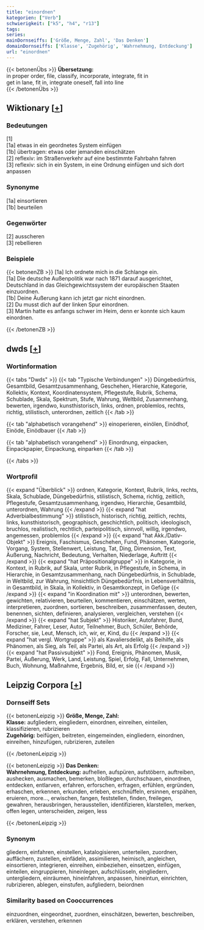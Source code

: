 ```yaml
---
title: "einordnen"
kategorien: ["Verb"]
schwierigkeit: ["k5", "h4", "r13"]
tags:
series:
mainDornseiffs: ['Größe, Menge, Zahl', 'Das Denken']
domainDornseiffs: ['Klasse', 'Zugehörig', 'Wahrnehmung, Entdeckung']
url: "einordnen"
---
```


{{< betonenÜbs >}}
**Übersetzung:**  
in proper order, file, classify, incorporate, integrate, fit in  
get in lane, fit in, integrate oneself, fall into line  
{{< /betonenÜbs >}}

## Wiktionary [[+](https://de.wiktionary.org/wiki/einordnen)]

### Bedeutungen
[1]  
[1a] etwas in ein geordnetes System einfügen  
[1b] übertragen: etwas oder jemanden einschätzen  
[2] reflexiv: im Straßenverkehr auf eine bestimmte Fahrbahn fahren  
[3] reflexiv: sich in ein System, in eine Ordnung einfügen und sich dort anpassen  

### Synonyme
[1a] einsortieren  
[1b] beurteilen  

### Gegenwörter
[2] ausscheren  
[3] rebellieren  

### Beispiele
{{< betonenZB >}}
[1a] Ich ordnete mich in die Schlange ein.  
[1a] Die deutsche Außenpolitik war nach 1871 darauf ausgerichtet, Deutschland in das Gleichgewichtssystem der europäischen Staaten einzuordnen.  
[1b] Deine Äußerung kann ich jetzt gar nicht einordnen.  
[2] Du musst dich auf der linken Spur einordnen.  
[3] Martin hatte es anfangs schwer im Heim, denn er konnte sich kaum einordnen.  

{{< /betonenZB >}}


## dwds [[+](https://www.dwds.de/wb/einordnen)]

### Wortinformation
{{< tabs "Dwds" >}}
{{< tab "Typische Verbindungen" >}}
Düngebedürfnis, Gesamtbild, Gesamtzusammenhang, Geschehen, Hierarchie, Kategorie, Kollektiv, Kontext, Koordinatensystem, Pflegestufe, Rubrik, Schema, Schublade, Skala, Spektrum, Stufe, Wahrung, Weltbild, Zusammenhang, bewerten, irgendwo, kunsthistorisch, links, ordnen, problemlos, rechts, richtig, stilistisch, unterordnen, zeitlich
{{< /tab >}}

{{< tab "alphabetisch vorangehend" >}}
einoperieren, einölen, Einödhof, Einöde, Einödbauer
{{< /tab >}}

{{< tab "alphabetisch vorangehend" >}}
Einordnung, einpacken, Einpackpapier, Einpackung, einparken
{{< /tab >}}

{{< /tabs >}}

### Wortprofil
{{< expand "Überblick" >}} ordnen, Kategorie, Kontext, Rubrik, links, rechts, Skala, Schublade, Düngebedürfnis, stilistisch, Schema, richtig, zeitlich, Pflegestufe, Gesamtzusammenhang, irgendwo, Hierarchie, Gesamtbild, unterordnen, Wahrung {{< /expand >}}
{{< expand "hat Adverbialbestimmung" >}} stilistisch, historisch, richtig, zeitlich, rechts, links, kunsthistorisch, geographisch, geschichtlich, politisch, ideologisch, bruchlos, realistisch, rechtlich, parteipolitisch, sinnvoll, willig, irgendwo, angemessen, problemlos {{< /expand >}}
{{< expand "hat Akk./Dativ-Objekt" >}} Ereignis, Faschismus, Geschehen, Fund, Phänomen, Kategorie, Vorgang, System, Stellenwert, Leistung, Tat, Ding, Dimension, Text, Äußerung, Nachricht, Bedeutung, Verhalten, Niederlage, Auftritt {{< /expand >}}
{{< expand "hat Präpositionalgruppe" >}} in Kategorie, in Kontext, in Rubrik, auf Skala, unter Rubrik, in Pflegestufe, in Schema, in Hierarchie, in Gesamtzusammenhang, nach Düngebedürfnis, in Schublade, in Weltbild, zur Wahrung, hinsichtlich Düngebedürfnis, in Lebensverhältnis, in Gesamtbild, in Skala, in Kollektiv, in Gesamtkonzept, in Gefüge {{< /expand >}}
{{< expand "in Koordination mit" >}} unterordnen, bewerten, gewichten, relativieren, beurteilen, kommentieren, einschätzen, werten, interpretieren, zuordnen, sortieren, beschreiben, zusammenfassen, deuten, benennen, sichten, definieren, analysieren, vergleichen, verstehen {{< /expand >}}
{{< expand "hat Subjekt" >}} Historiker, Autofahrer, Bund, Mediziner, Fahrer, Leser, Autor, Teilnehmer, Buch, Schüler, Behörde, Forscher, sie, Leut, Mensch, ich, wir, er, Kind, du {{< /expand >}}
{{< expand "hat vergl. Wortgruppe" >}} als Kavaliersdelikt, als Beihilfe, als Phänomen, als Sieg, als Teil, als Partei, als Art, als Erfolg {{< /expand >}}
{{< expand "hat Passivsubjekt" >}} Fond, Ereignis, Phänomen, Musik, Partei, Äußerung, Werk, Land, Leistung, Spiel, Erfolg, Fall, Unternehmen, Buch, Wohnung, Maßnahme, Ergebnis, Bild, er, sie {{< /expand >}}

## Leipzig Corpora [[+](https://corpora.uni-leipzig.de/en/res?word=einordnen&corpusId=deu_newscrawl-public_2018)]

### Dornseiff Sets
{{< betonenLeipzig >}}
**Größe, Menge, Zahl:**  
**Klasse:** aufgliedern, eingliedern, einordnen, einreihen, einteilen, klassifizieren, rubrizieren  
**Zugehörig:** beifügen, beitreten, eingemeinden, eingliedern, einordnen, einreihen, hinzufügen, rubrizieren, zuteilen  

{{< /betonenLeipzig >}}


{{< betonenLeipzig >}}
**Das Denken:**  
**Wahrnehmung, Entdeckung:** aufhellen, aufspüren, aufstöbern, auftreiben, aushecken, ausmachen, bemerken, bloßlegen, durchschauen, einordnen, entdecken, entlarven, erfahren, erforschen, erfragen, erfühlen, ergründen, erhaschen, erkennen, erkunden, erleben, erschnüffeln, ersinnen, erspähen, eruieren, more..., erwischen, fangen, feststellen, finden, freilegen, gewahren, herausbringen, herausstellen, identifizieren, klarstellen, merken, offen legen, unterscheiden, zeigen, less  

{{< /betonenLeipzig >}}

### Synonym
gliedern, einfahren, einstellen, katalogisieren, unterteilen, zuordnen, auffächern, zustellen, einfädeln, assimilieren, heimisch, angleichen, einsortieren, integrieren, einreihen, einbeziehen, einsetzen, einfügen, einteilen, eingruppieren, hineinlegen, aufschlüsseln, eingliedern, untergliedern, einräumen, hineinfahren, anpassen, hineintun, einrichten, rubrizieren, ablegen, einstufen, aufgliedern, beiordnen


### Similarity based on Cooccurrences
einzuordnen, eingeordnet, zuordnen, einschätzen, bewerten, beschreiben, erklären, verstehen, erkennen

